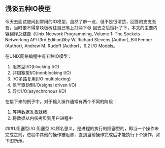 ## 浅谈五种IO模型
今天去面试被问到常用的IO模型，虽然了解一点，但不是很清楚，回答的支支吾吾，当时恨不得拿块板砖往自己嘴上打两下:sweat_smile: 回去之后饿补了下，本文的主要内容翻译总结自《Unix Network Programming, Volume 1: The Sockets Networking API (3rd Edition)》by W. Richard Stevens  (Author), Bill Fenner (Author), Andrew M. Rudoff (Author)，6.2 I/O Models。

在UNIX网络编程中有五种IO模型：
1. 阻塞型I/O(blocking I/O)
2. 非阻塞型I/O(nonblocking I/O)
3. I/O多路复用(I/O multiplexing)
4. 信号驱动型I/O(signal driven I/O)
5. 异步I/O(asynchronous I/O)

在接下来的例子中，对于输入操作通常有两个不同的阶段：
1. 等待数据准备就绪
2. 将数据从内核拷贝到用户进程中

###1.阻塞型I/O
阻塞型I/O顾名思义，是进程的执行的阻塞型的，即当一个操作未完成之前，进程中其他的操作被阻塞，直到当前操作完成后才能执行下个操作，如下图所示。




